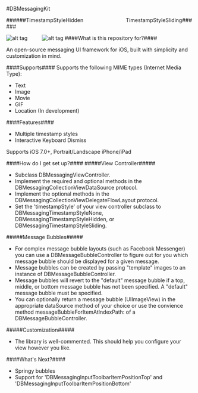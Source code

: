 #DBMessagingKit

######TimestampStyleHidden                             TimestampStyleSliding######

![alt tag](https://cloud.githubusercontent.com/assets/5367914/5310054/ceb41222-7bfa-11e4-858e-2c6a7fe4c055.gif)
        
![alt tag](https://cloud.githubusercontent.com/assets/5367914/6097248/707975a4-af84-11e4-989e-a19cb0ca4708.gif)
####What is this repository for?####

An open-source messaging UI framework for iOS, built with simplicity and customization in mind.

####Supports####
 Supports the following MIME types (Internet Media Type):
 - Text
 - Image
 - Movie
 - GIF
 - Location (In development)

####Features####
- Multiple timestamp styles
- Interactive Keyboard Dismiss

Supports iOS 7.0+, Portrait/Landscape iPhone/iPad

####How do I get set up?####
#####View Controller#####
- Subclass DBMessagingViewController.
- Implement the required and optional methods in the DBMessagingCollectionViewDataSource protocol.
- Implement the optional methods in the DBMessagingCollectionViewDelegateFlowLayout protocol.
- Set the 'timestampStyle' of your view controller subclass to DBMessagingTimestampStyleNone, DBMessagingTimestampStyleHidden, or DBMessagingTimestampStyleSliding.

#####Message Bubbles#####
- For complex message bubble layouts (such as Facebook Messenger) you can use a DBMessageBubbleController to figure out for you which message bubble should be displayed for a given message.
- Message bubbles can be created by passing "template" images to an instance of DBMessageBubbleController.
- Message bubbles will revert to the "default" message bubble if a top, middle, or bottom message bubble has not been specified. A "default" message bubble must be specified.
- You can optionally return a message bubble (UIImageView) in the appropriate dataSource method of your choice or use the convience method messageBubbleForItemAtIndexPath: of a DBMessageBubbleController.

#####Customization#####
- The library is well-commented. This should help you configure your view however you like.

####What's Next?####

- Springy bubbles
- Support for 'DBMessagingInputToolbarItemPositionTop' and 'DBMessagingInputToolbarItemPositionBottom'
